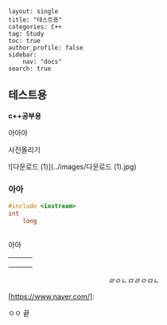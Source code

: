 ```
layout: single
title: "테스트용"
categories: C++
tag: Study
toc: true
author_profile: false
sidebar:
    nav: "docs"
search: true
```

## **테스트용**

**c++공부용**

아아아

사진올리기

![다운로드 (1)](../images/다운로드 (1).jpg)



### 아아

```c++
#include <iostream>
int
    long
    
```

아아

|      |      |      |
| ---- | ---- | ---- |
|      |      |      |
|      |      |      |
|      |      |      |

$$
ㄹㅇㄴㅁㄹㅇㅁㄴ
$$

[https://www.naver.com/]: 

ㅇㅇ 끝

